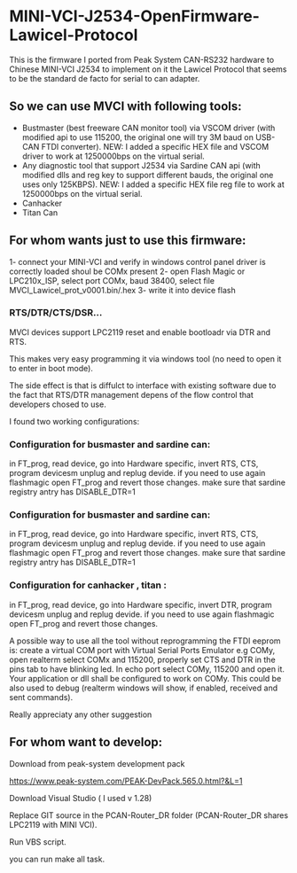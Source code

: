 # MINI-VCI-J2534-OpenFirmware-Lawicel-Protocol
This is the firmware I ported from Peak System CAN-RS232 hardware to Chinese MINI-VCI J2534 to implement on it the Lawicel Protocol that seems to be the standard de facto for serial to can adapter.

## So we can use MVCI with following tools:
- Bustmaster (best freeware CAN monitor tool) via VSCOM driver (with modified api to use 115200, the original one will try 3M baud on USB-CAN FTDI converter). NEW: I added a specific HEX file and VSCOM driver to work at 1250000bps on the virtual serial. 
- Any diagnostic tool that support J2534 via Sardine CAN api (with modified dlls and reg key to support different bauds, the original one uses only 125KBPS). NEW: I added a specific HEX file reg file to work at 1250000bps on the virtual serial.
- Canhacker
- Titan Can

## For whom wants just to use this firmware:

1- connect your MINI-VCI and verify in windows control panel driver is correctly loaded shoul be COMx present
2- open Flash Magic or LPC210x_ISP, select port COMx, baud 38400, select file MVCI_Lawicel_prot_v0001.bin/.hex
3- write it into device flash


### RTS/DTR/CTS/DSR...

MVCI devices support LPC2119 reset and enable bootloadr via DTR and RTS.

This makes very easy programming it via windows tool (no need to open it to enter in boot mode).

The side effect is that is diffulct to interface with existing software due to the fact that RTS/DTR management depens of the flow control that developers chosed to use.

I found two working configurations: 

### Configuration for busmaster and sardine can:
in FT_prog, read device, go into Hardware specific, invert RTS, CTS, program devicesm unplug and replug devide.
if you need to use again flashmagic open FT_prog and revert those changes.
make sure that sardine registry antry has DISABLE_DTR=1

### Configuration for busmaster and sardine can:
in FT_prog, read device, go into Hardware specific, invert RTS, CTS, program devicesm unplug and replug devide.
if you need to use again flashmagic open FT_prog and revert those changes.
make sure that sardine registry antry has DISABLE_DTR=1

### Configuration for canhacker , titan :
in FT_prog, read device, go into Hardware specific, invert DTR, program devicesm unplug and replug devide.
if you need to use again flashmagic open FT_prog and revert those changes.


A possible way to use all the tool without reprogramming the FTDI eeprom is:
create a virtual COM port with Virtual Serial Ports Emulator e.g COMy, open realterm select COMx and 115200, properly set CTS and DTR in the pins tab to have blinking led. In echo port select COMy, 115200 and open it. Your application or dll shall be configured to work on COMy.
This could be also used to debug (realterm windows will show, if enabled, received and sent commands).

Really appreciaty any other suggestion




## For whom want to develop:

Download from peak-system development pack

https://www.peak-system.com/PEAK-DevPack.565.0.html?&L=1

Download Visual Studio ( I used v 1.28)

Replace GIT source in the PCAN-Router_DR folder (PCAN-Router_DR shares LPC2119 with MINI VCI).

Run VBS script.

you can run make all task.
